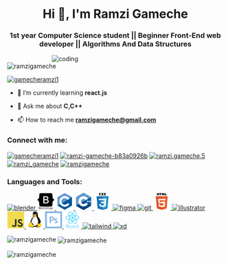 <h1 align="center">Hi 👋, I'm Ramzi Gameche</h1>
<h3 align="center">1st year Computer Science student || Beginner Front-End web developer || Algorithms And Data Structures</h3>
<img align="right" alt="coding" width="400" src="https://media.tenor.com/GfSX-u7VGM4AAAAC/coding.gif" >
<p align="left"> <img src="https://komarev.com/ghpvc/?username=ramzigameche&label=Profile%20views&color=0e75b6&style=flat" alt="ramzigameche" /> </p>

<p align="left"> <a href="https://twitter.com/gamecheramzi1" target="blank"><img src="https://img.shields.io/twitter/follow/gamecheramzi1?logo=twitter&style=for-the-badge" alt="gamecheramzi1" /></a> </p>

- 🌱 I’m currently learning **react.js**

- 💬 Ask me about **C,C++**

- 📫 How to reach me **ramzigameche@gmail.com**

<h3 align="left">Connect with me:</h3>
<p align="left">
<a href="https://twitter.com/gamecheramzi1" target="blank"><img align="center" src="https://raw.githubusercontent.com/rahuldkjain/github-profile-readme-generator/master/src/images/icons/Social/twitter.svg" alt="gamecheramzi1" height="30" width="40" /></a>
<a href="https://linkedin.com/in/ramzi-gameche-b83a0926b" target="blank"><img align="center" src="https://raw.githubusercontent.com/rahuldkjain/github-profile-readme-generator/master/src/images/icons/Social/linked-in-alt.svg" alt="ramzi-gameche-b83a0926b" height="30" width="40" /></a>
<a href="https://fb.com/ramzi.gameche.5" target="blank"><img align="center" src="https://raw.githubusercontent.com/rahuldkjain/github-profile-readme-generator/master/src/images/icons/Social/facebook.svg" alt="ramzi.gameche.5" height="30" width="40" /></a>
<a href="https://instagram.com/ramzi_gameche" target="blank"><img align="center" src="https://raw.githubusercontent.com/rahuldkjain/github-profile-readme-generator/master/src/images/icons/Social/instagram.svg" alt="ramzi_gameche" height="30" width="40" /></a>
<a href="https://www.behance.net/ramzigameche" target="blank"><img align="center" src="https://raw.githubusercontent.com/rahuldkjain/github-profile-readme-generator/master/src/images/icons/Social/behance.svg" alt="ramzigameche" height="30" width="40" /></a>
</p>

<h3 align="left">Languages and Tools:</h3>
<p align="left"> <a href="https://www.blender.org/" target="_blank" rel="noreferrer"> <img src="https://download.blender.org/branding/community/blender_community_badge_white.svg" alt="blender" width="40" height="40"/> </a> <a href="https://getbootstrap.com" target="_blank" rel="noreferrer"> <img src="https://raw.githubusercontent.com/devicons/devicon/master/icons/bootstrap/bootstrap-plain-wordmark.svg" alt="bootstrap" width="40" height="40"/> </a> <a href="https://www.cprogramming.com/" target="_blank" rel="noreferrer"> <img src="https://raw.githubusercontent.com/devicons/devicon/master/icons/c/c-original.svg" alt="c" width="40" height="40"/> </a> <a href="https://www.w3schools.com/cpp/" target="_blank" rel="noreferrer"> <img src="https://raw.githubusercontent.com/devicons/devicon/master/icons/cplusplus/cplusplus-original.svg" alt="cplusplus" width="40" height="40"/> </a> <a href="https://www.w3schools.com/css/" target="_blank" rel="noreferrer"> <img src="https://raw.githubusercontent.com/devicons/devicon/master/icons/css3/css3-original-wordmark.svg" alt="css3" width="40" height="40"/> </a> <a href="https://www.figma.com/" target="_blank" rel="noreferrer"> <img src="https://www.vectorlogo.zone/logos/figma/figma-icon.svg" alt="figma" width="40" height="40"/> </a> <a href="https://git-scm.com/" target="_blank" rel="noreferrer"> <img src="https://www.vectorlogo.zone/logos/git-scm/git-scm-icon.svg" alt="git" width="40" height="40"/> </a> <a href="https://www.w3.org/html/" target="_blank" rel="noreferrer"> <img src="https://raw.githubusercontent.com/devicons/devicon/master/icons/html5/html5-original-wordmark.svg" alt="html5" width="40" height="40"/> </a> <a href="https://www.adobe.com/in/products/illustrator.html" target="_blank" rel="noreferrer"> <img src="https://www.vectorlogo.zone/logos/adobe_illustrator/adobe_illustrator-icon.svg" alt="illustrator" width="40" height="40"/> </a> <a href="https://developer.mozilla.org/en-US/docs/Web/JavaScript" target="_blank" rel="noreferrer"> <img src="https://raw.githubusercontent.com/devicons/devicon/master/icons/javascript/javascript-original.svg" alt="javascript" width="40" height="40"/> </a> <a href="https://www.linux.org/" target="_blank" rel="noreferrer"> <img src="https://raw.githubusercontent.com/devicons/devicon/master/icons/linux/linux-original.svg" alt="linux" width="40" height="40"/> </a> <a href="https://www.photoshop.com/en" target="_blank" rel="noreferrer"> <img src="https://raw.githubusercontent.com/devicons/devicon/master/icons/photoshop/photoshop-line.svg" alt="photoshop" width="40" height="40"/> </a> <a href="https://reactjs.org/" target="_blank" rel="noreferrer"> <img src="https://raw.githubusercontent.com/devicons/devicon/master/icons/react/react-original-wordmark.svg" alt="react" width="40" height="40"/> </a> <a href="https://tailwindcss.com/" target="_blank" rel="noreferrer"> <img src="https://www.vectorlogo.zone/logos/tailwindcss/tailwindcss-icon.svg" alt="tailwind" width="40" height="40"/> </a> <a href="https://www.adobe.com/products/xd.html" target="_blank" rel="noreferrer"> <img src="https://cdn.worldvectorlogo.com/logos/adobe-xd.svg" alt="xd" width="40" height="40"/> </a> </p>

<p><img align="left" src="https://github-readme-stats.vercel.app/api/top-langs?username=ramzigameche&show_icons=true&locale=en&layout=compact" alt="ramzigameche" /></p>

<p>&nbsp;<img align="center" src="https://github-readme-stats.vercel.app/api?username=ramzigameche&show_icons=true&locale=en" alt="ramzigameche" /></p>

<p><img align="center" src="https://github-readme-streak-stats.herokuapp.com/?user=ramzigameche&" alt="ramzigameche" /></p>
